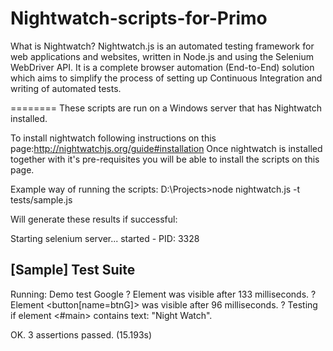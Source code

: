 # Nightwatch-scripts-for-Primo


What is Nightwatch?
Nightwatch.js is an automated testing framework for web applications and websites, written in Node.js and using the Selenium WebDriver API.
It is a complete browser automation (End-to-End) solution which aims to simplify the process of setting up Continuous Integration and writing of automated tests.

========
These scripts are run on a Windows server that has Nightwatch installed.

To install nightwatch following instructions on this page:http://nightwatchjs.org/guide#installation
Once nightwatch is installed together with it's pre-requisites you will be able to install the scripts on this page.

Example way of running the scripts:  D:\Projects>node nightwatch.js -t tests/sample.js

Will generate these results if successful:

Starting selenium server... started - PID:  3328

[Sample] Test Suite
-----------------
Running:  Demo test Google
 ? Element <body> was visible after 133 milliseconds.
 ? Element <button[name=btnG]> was visible after 96 milliseconds.
 ? Testing if element <#main> contains text: "Night Watch".

OK. 3 assertions passed. (15.193s)

